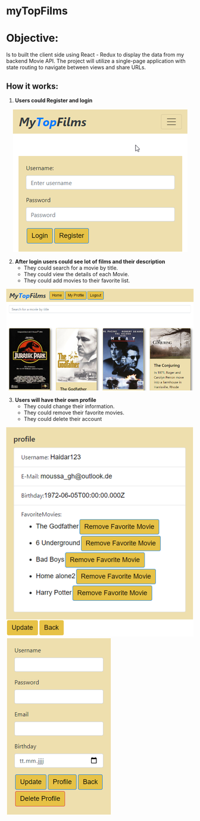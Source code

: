 # myTopFilms
 
# Objective:

Is to built the client side using React - Redux to display the data from 
my backend Movie API. The project will utilize a single-page application 
with state routing to navigate between views and share URLs.

## How it works:

1. **Users could Register and login**
<div align='center'>
<img src='https://github.com/moses0072/myFlix-client/blob/final/images/log_reg.png' alt='Alt text' title='Register or login' style='max-width:100%'>
</div>

2. **After login users could see lot of films and their description**
    * They could search for a movie by title.
    * They could view the details of each Movie.
    * They could add movies to their favorite list.
  
  <div align='center'>
<img src='https://github.com/moses0072/myFlix-client/blob/final/images/first.png' alt='Alt text' title='login' style='max-width:100%'>
</div>

3. **Users will have their own profile**
    * They could change their information.
    * They could remove their favorite movies.
    * They could delete their account

<div align='right'>
<img src='https://github.com/moses0072/myFlix-client/blob/final/images/profile.png' alt='Alt text' title='profile' style='max-width:100%'>
</div>
<img src='https://github.com/moses0072/myFlix-client/blob/final/images/update.png' alt='Alt text' title='Update' style='max-width:100%'>

